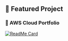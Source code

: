 ## 📁 Featured Project

### 🧠 AWS Cloud Portfolio  
[![ReadMe Card](https://github-readme-stats.vercel.app/api/pin/?username=chyateeswar4&repo=portfolio&theme=tokyonight)](https://github.com/chyateeswar4/portfolio)
